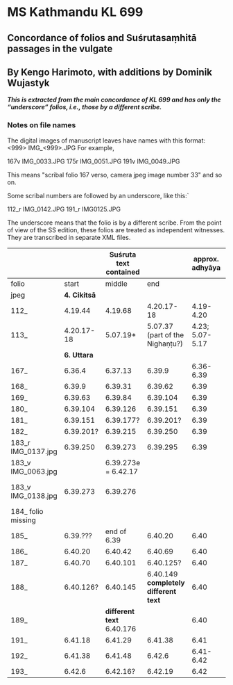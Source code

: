 # MS Kathmandu KL 699
##  Concordance of folios and Suśrutasaṃhitā passages in the vulgate
## By Kengo Harimoto, with additions by Dominik Wujastyk

***This is extracted from the main concordance of KL 699 and has only the “underscore” folios, i.e., those by a different scribe.***

### Notes on file names

The digital images of manuscript leaves have names with this format: <999><rv> IMG_<999>.JPG  For example,

167v IMG_0033.JPG
175r IMG_0051.JPG
191v IMG_0049.JPG

This means "scribal folio 167 verso, camera jpeg image number 33" and so on.  

Some scribal numbers are followed by an underscore, like this:`

112_r IMG_0142.JPG
191_r IMG0125.JPG

The underscore means that the folio is by a different scribe.   From the point of view of the SS edition, these folios are treated as independent witnesses.  They are transcribed in separate XML files. 

|  |  | **Suśruta text contained** | | approx. adhyāya | notes |
| ------------- | ---------- | ----------- | ------------ | ---------- | ---------- |
| folio | start | middle |end|||
| jpeg | **4. Cikitsā** | | | ||
| 112_ | 4.19.44 | 4.19.68 |4.20.17-18|4.19-4.20||
| 113_ | 4.20.17-18 | 5.07.19* | 5.07.37 (part of the Nighaṇṭu?) | 4.23; 5.07-5.17 |  |
|  | **6. Uttara** | ||||
| 167_ | 6.36.4 | 6.37.13 | 6.39.9 | 6.36-6.39 |  |
| 168_ | 6.39.9 | 6.39.31 | 6.39.62 | 6.39 |  |
| 169_ | 6.39.63 | 6.39.84 | 6.39.104 | 6.39 |  |
| 180_ | 6.39.104 | 6.39.126 | 6.39.151 | 6.39 |  |
| 181_ | 6.39.151 | 6.39.177? | 6.39.201? | 6.39 |  |
| 182_ | 6.39.201? | 6.39.215 | 6.39.250 | 6.39 |  |
| 183_r IMG_0137.jpg | 6.39.250 | 6.39.273 | 6.39.295 | 6.39 |  |
| 183_v IMG_0063.jpg |  | 6.39.273e = 6.42.17 |  |  | one side only |
| 183_v IMG_0138.jpg | 6.39.273 | 6.39.276 |  |  | physical verso of _0137.jpg |
| 184_  folio missing |   | ||||
| 185_ | 6.39.??? | end of 6.39 | 6.40.20 | 6.40 |  |
| 186_ | 6.40.20 | 6.40.42 | 6.40.69 | 6.40 |  |
| 187_ | 6.40.70 | 6.40.101 | 6.40.125? | 6.40 |  |
| 188_ | 6.40.126? | 6.40.145 | 6.40.149  <strong>completely different text</strong> | 6.40 |  |
| 189_ |  | <strong>different text</strong> 6.40.176 ||6.40||
| 191_ | 6.41.18 | 6.41.29 | 6.41.38 | 6.41 |  |
| 192_ | 6.41.38 | 6.41.48 | 6.42.6 | 6.41-6.42 |  |
| 193_ | 6.42.6 | 6.42.16? | 6.42.19 | 6.42 |  |

